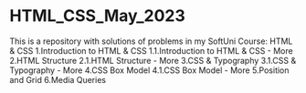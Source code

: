 # HTML_CSS_May_2023
This is a repository with solutions of problems in my SoftUni Course: HTML &amp; CSS
1.Introduction to HTML & CSS
1.1.Introduction to HTML & CSS - More
2.HTML Structure
2.1.HTML Structure - More
3.CSS & Typography
3.1.CSS & Typography - More
4.CSS Box Model
4.1.CSS Box Model - More
5.Position and Grid
6.Media Queries